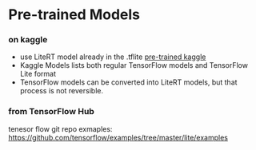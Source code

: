 # Pre-trained Models

### on kaggle

* use LiteRT model already in the .tflite [pre-trained kaggle](https://www.kaggle.com/models?framework=tfLite)
* Kaggle Models lists both regular TensorFlow models and TensorFlow Lite format 
* TensorFlow models can be converted into LiteRT models, but that process is not reversible.


### from TensorFlow Hub

tenesor flow git repo exmaples: https://github.com/tensorflow/examples/tree/master/lite/examples